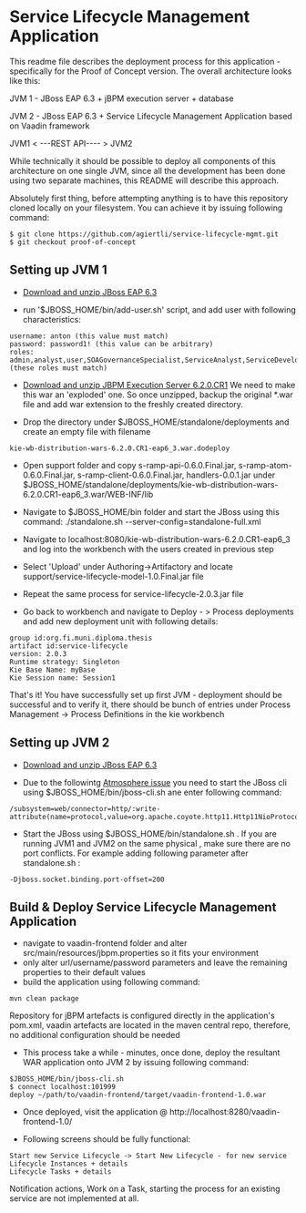 Service Lifecycle Management Application
======================

This readme file describes the deployment process for this application - specifically for the Proof of Concept version.
The overall architecture looks like this:

JVM 1 - JBoss EAP 6.3 + jBPM execution server + database

JVM 2 - JBoss EAP 6.3 + Service Lifecycle Management Application based on Vaadin framework
 
      
JVM1 < ---REST API---- > JVM2

While technically it should be possible to deploy all components of this architecture on one single JVM,
since all the development has been done using two separate machines, this README will describe this approach.

Absolutely first thing, before attempting anything is to have this repository cloned locally on your filesystem. You can achieve it by issuing following command:

```
$ git clone https://github.com/agiertli/service-lifecycle-mgmt.git
$ git checkout proof-of-concept
```


Setting up JVM 1
----------------

 - [Download and unzip JBoss EAP 6.3](http://www.jboss.org/download-manager/file/jboss-eap-6.3.0.GA.zip)

 -  run '$JBOSS_HOME/bin/add-user.sh' script, and add user with following characteristics:

```
username: anton (this value must match)
password: password1! (this value can be arbitrary)
roles: admin,analyst,user,SOAGovernanceSpecialist,ServiceAnalyst,ServiceDeveloper,QASpecialist (these roles must match)
```

 -  [Download and unzip JBPM Execution Server 6.2.0.CR1](http://repository.jboss.org/nexus/content/groups/public-jboss/org/kie/kie-wb-distribution-wars/6.2.0.CR1/kie-wb-distribution-wars-6.2.0.CR1-eap6_3.war)
We need to make this war an  'exploded' one. So once unzipped, backup the original *.war file and add war extension to the freshly created directory.
 
 - Drop the directory under $JBOSS_HOME/standalone/deployments and create an empty file with filename

```
kie-wb-distribution-wars-6.2.0.CR1-eap6_3.war.dodeploy
```

- Open support folder and copy s-ramp-api-0.6.0.Final.jar, s-ramp-atom-0.6.0.Final.jar, s-ramp-client-0.6.0.Final.jar, handlers-0.0.1.jar under $JBOSS_HOME/standalone/deployments/kie-wb-distribution-wars-6.2.0.CR1-eap6_3.war/WEB-INF/lib

- Navigate to $JBOSS_HOME/bin folder and start the JBoss using this command: ./standalone.sh --server-config=standalone-full.xml 

- Navigate to localhost:8080/kie-wb-distribution-wars-6.2.0.CR1-eap6_3 and log into the workbench with the users created in previous step

- Select 'Upload' under Authoring->Artifactory and locate support/service-lifecycle-model-1.0.Final.jar file

- Repeat the same process for service-lifecycle-2.0.3.jar file

- Go back to workbench and navigate to Deploy - > Process deployments  and add new deployment unit with following details:

```
group id:org.fi.muni.diploma.thesis
artifact id:service-lifecycle
version: 2.0.3
Runtime strategy: Singleton
Kie Base Name: myBase
Kie Session name: Session1
```

That's it! You have successfully set up first JVM - deployment should be successful and to verify it, there should be bunch of entries under Process Management -> Process Definitions in the kie workbench

Setting up JVM 2
----------------

 - [Download and unzip JBoss EAP 6.3](http://www.jboss.org/download-manager/file/jboss-eap-6.3.0.GA.zip)

 - Due to the followintg [Atmosphere issue](https://github.com/Atmosphere/atmosphere/issues/1597) you need to start the JBoss cli using $JBOSS_HOME/bin/jboss-cli.sh ane enter following command:
 ```
 /subsystem=web/connector=http/:write-attribute(name=protocol,value=org.apache.coyote.http11.Http11NioProtocol)
 ```
 
 - Start the JBoss using $JBOSS_HOME/bin/standalone.sh . If you are running JVM1 and JVM2 on the same physical , make sure there are no port conflicts. For example adding following parameter after standalone.sh :
 ```
 -Djboss.socket.binding.port-offset=200
 ```
 
 Build & Deploy Service Lifecycle Management Application
 -------------------------------------------------------
 
 - navigate to vaadin-frontend folder and alter src/main/resources/jbpm.properties so it fits your environment
 - only alter url/username/password parameters and leave the remaining properties to their default values
 - build the application using following command:
 
 ``` 
 mvn clean package 
 ```
 
 Repository for jBPM artefacts is configured directly in the application's pom.xml, vaadin artefacts are located in the maven central repo, therefore, no additional configuration should be needed
 - This process take a while - minutes, once done, deploy the resultant WAR application onto JVM 2 by issuing following command:
 ```
 $JBOSS_HOME/bin/jboss-cli.sh
 $ connect localhost:101999
 deploy ~/path/to/vaadin-frontend/target/vaadin-frontend-1.0.war
 ```
 
 - Once deployed, visit the application @ http://localhost:8280/vaadin-frontend-1.0/
 
 - Following screens should be fully functional:
 ```
 Start new Service Lifecycle -> Start New Lifecycle - for new service
 Lifecycle Instances + details
 Lifecycle Tasks + details
 ```
 
 Notification actions, Work on a Task, starting the process for an existing service are not implemented at all.
